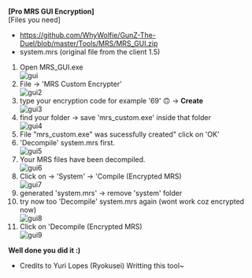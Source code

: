 <b> [Pro MRS GUI Encryption] </b> <br>
[Files you need] <br>
- https://github.com/WhyWolfie/GunZ-The-Duel/blob/master/Tools/MRS/MRS_GUI.zip <br>
- system.mrs (original file from the client 1.5)

1. Open MRS_GUI.exe <br>
![gui](https://i.imgur.com/spTW4ME.png)<br>
2. File -> 'MRS Custom Encrypter' <br>
![gui2](https://i.imgur.com/A9TDcCm.png)<br>
3. type your encryption code for example '69' 🙃 -> <b> Create </b> <br>
![gui3](https://i.imgur.com/WhBXvYC.png)<br>
4. find your folder -> save 'mrs_custom.exe' inside that folder </br>
![gui4](https://i.imgur.com/HESgjNu.png)<br>
6. File "mrs_custom.exe" was sucessfully created" click on 'OK' </br>
7. 'Decompile' system.mrs first. <br>
![gui5](https://i.imgur.com/1BjeArJ.png)<br>
8. Your MRS files have been decompiled. <br>
![gui6](https://i.imgur.com/Vv7dMKT.png)<br>
9. Click on -> 'System' -> 'Compile (Encrypted MRS) <br>
![gui7](https://i.imgur.com/pzrUqwh.png)<br>
10. generated 'system.mrs' -> remove 'system' folder <br>
11. try now too 'Decompile' system.mrs again (wont work coz encrypted now) <br>
![gui8](https://i.imgur.com/G4D2kad.png)<br> 
12. Click on 'Decompile (Encrypted MRS) <br>
![gui9](https://i.imgur.com/iisd4uv.png) <br>

<b> Well done you did it :) </b> <br>


- Credits to Yuri Lopes (Ryokusei) Writting this tool~
